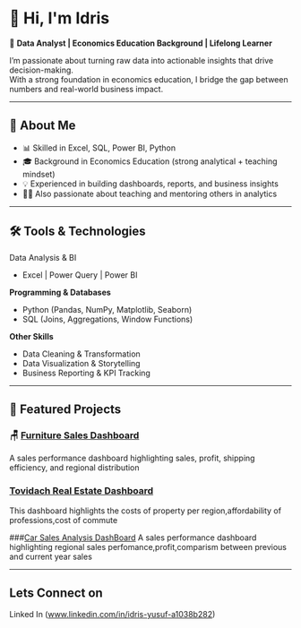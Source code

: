 # 👋 Hi, I'm Idris  

🎯 **Data Analyst | Economics Education Background | Lifelong Learner**  

I’m passionate about turning raw data into actionable insights that drive decision-making.  
With a strong foundation in economics education, I bridge the gap between numbers and real-world business impact.  

---

## 🔎 About Me  
- 📊 Skilled in Excel, SQL, Power BI, Python 
- 🎓 Background in Economics Education (strong analytical + teaching mindset)  
- 💡 Experienced in building dashboards, reports, and business insights  
- 🧑‍🏫 Also passionate about teaching and mentoring others in analytics  

---

## 🛠️ Tools & Technologies  

Data Analysis & BI  
- Excel | Power Query | Power BI 

**Programming & Databases**  
- Python (Pandas, NumPy, Matplotlib, Seaborn)  
- SQL (Joins, Aggregations, Window Functions)  

**Other Skills**  
- Data Cleaning & Transformation  
- Data Visualization & Storytelling  
- Business Reporting & KPI Tracking  

---

## 📂 Featured Projects  

### 🪑 [Furniture Sales Dashboard](./furniture-sales-dashboard)  
A sales performance dashboard highlighting sales, profit, shipping efficiency, and regional distribution

### [Tovidach Real Estate Dashboard](https://github.com/Idrisyus/Real-Estate-Analysis)
This dashboard highlights the costs of property per region,affordability of professions,cost of commute

###[Car Sales Analysis DashBoard](https://github.com/Idrisyus/Car-Sale-Analysis/blob/3e7234fc2fed6e248324edbcd762794bf2377a27/car%20sales%20dashboard%20overview.png)
A sales performance dashboard highlighting regional sales perfomance,profit,comparism between previous and current year sales

---
## Lets Connect on 
Linked In (www.linkedin.com/in/idris-yusuf-a1038b282)
